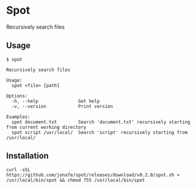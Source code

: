 # Spot

Recursively search files

## Usage

```console
$ spot

Recursively search files

Usage:
  spot <file> [path]

Options:
  -h, --help               Get help
  -v, --version            Print version

Examples:
  spot document.txt        Search 'document.txt' recursively starting from current working directory
  spot script /usr/local/  Search 'script' recursively starting from /usr/local/
```

## Installation

```console
curl -sSL https://github.com/jonafe/spot/releases/download/v0.2.0/spot.sh > /usr/local/bin/spot && chmod 755 /usr/local/bin/spot
```